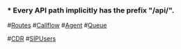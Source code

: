 ### * Every API path implicitly has the prefix "/api/".

#[Routes](routes)
#[Callflow](callflow)
#[Agent](agent)
#[Queue](queue)

#[CDR](cdr)
#[SIPUsers](SIPUsers)